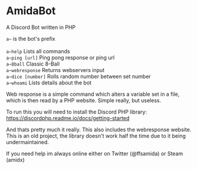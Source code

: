 # AmidaBot
A Discord Bot written in PHP

  <p><code>a~</code> is the bot's prefix
  <br><br><code>a~help</code> Lists all commands
  <br><code>a~ping [url]</code> Ping pong response or ping url
  <br><code>a~8ball</code> Classic 8-Ball
  <br><code>a~webresponse</code> Returns webservers input
  <br><code>a~dice [number]</code> Rolls random number between set number
  <br><code>a~whoami</code> Lists details about the bot

Web response is a simple command which alters a variable set in a file, which is then read by a PHP website. Simple really, but useless.

To run this you will need to install the Discord PHP library: https://discordphp.readme.io/docs/getting-started

And thats pretty much it really. This also includes the webresponse website. This is an old project, the library doesn't work half the time due to it being undermaintained.

If you need help im always online either on Twitter (@ffsamida) or Steam (amidx)
